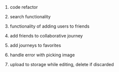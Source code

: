 1. code refactor
2. search functionality 
3. functionality of adding users to friends
4. add friends to collaborative journey
5. add journeys to favorites
   
7. handle error with picking image
8. upload to storage while editing, delete if discarded